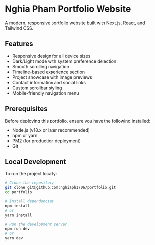 # Nghia Pham Portfolio Website

A modern, responsive portfolio website built with Next.js, React, and Tailwind CSS.

## Features

- Responsive design for all device sizes
- Dark/Light mode with system preference detection
- Smooth scrolling navigation
- Timeline-based experience section
- Project showcase with image previews
- Contact information and social links
- Custom scrollbar styling
- Mobile-friendly navigation menu

## Prerequisites

Before deploying this portfolio, ensure you have the following installed:

- Node.js (v18.x or later recommended)
- npm or yarn
- PM2 (for production deployment)
- Git

## Local Development

To run the project locally:

```bash
# Clone the repository
git clone git@github.com:nghiaph1706/portfolio.git
cd portfolio

# Install dependencies
npm install
# or
yarn install

# Run the development server
npm run dev
# or
yarn dev